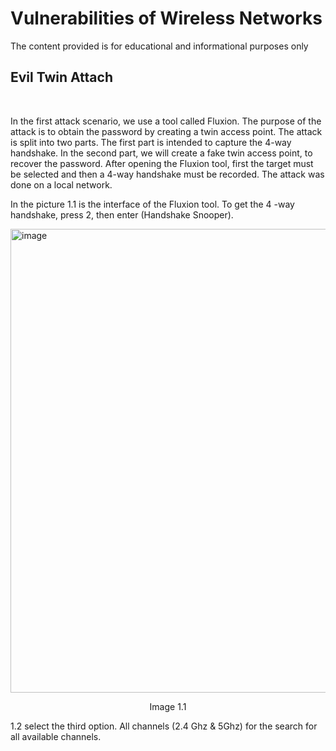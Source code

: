 # Vulnerabilities of Wireless Networks
<p>The content provided is for educational and informational purposes only</p>

<h2>Evil Twin Attach</h2>
<br/>
<p>In the first attack scenario, we use a tool called Fluxion. The purpose of the attack is to obtain the password by creating a twin access point. The attack is split into two parts. The first part is intended to capture the 4-way handshake. In the second part, we will create a fake twin access point, to recover the password. After opening the Fluxion tool, first the target must be selected and then a 4-way handshake must be recorded. The attack was done on a local network.</p>

<p>In the picture 1.1 is the interface of the Fluxion tool. To get the 4 -way handshake, press 2, then enter (Handshake Snooper).</p>

<img align='center' width="742" alt="image" src="https://user-images.githubusercontent.com/120057560/211566986-ab1271e9-f7ea-4f5a-809a-40dee3a523cc.png">
<p align="center">Image 1.1</p>

<p>1.2 select the third option. All channels (2.4 Ghz & 5Ghz) for the
search for all available channels.</p>



